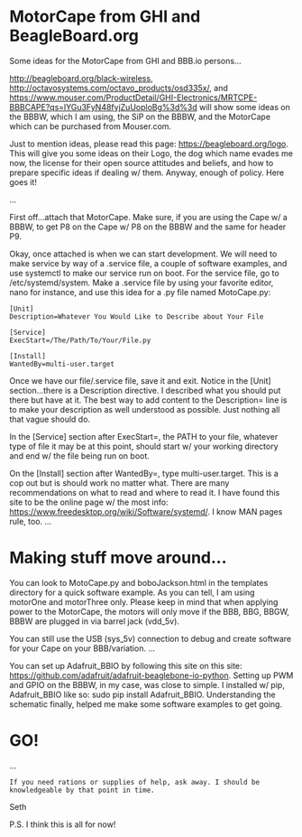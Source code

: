 # MotorCape from GHI and BeagleBoard.org

Some ideas for the MotorCape from GHI and BBB.io persons...

http://beagleboard.org/black-wireless, http://octavosystems.com/octavo_products/osd335x/, and https://www.mouser.com/ProductDetail/GHI-Electronics/MRTCPE-BBBCAPE?qs=lYGu3FyN48fyjZuUoploBg%3d%3d
will show some ideas on the BBBW, which I am using, the SiP on the BBBW, and the MotorCape which can be purchased from Mouser.com.

Just to mention ideas, please read this page: https://beagleboard.org/logo. This will give you some ideas on their Logo, the dog which name evades me now, the license for their open source
attitudes and beliefs, and how to prepare specific ideas if dealing w/ them. Anyway, enough of policy. Here goes it!

...

First off...attach that MotorCape. Make sure, if you are using the Cape w/ a BBBW, to get P8 on the Cape w/ P8 on the BBBW and the same for header P9. 

Okay, once attached is when we can start development. We will need to make service by way of a .service file, a couple of software examples, and use systemctl to make our service run on boot.
For the service file, go to /etc/systemd/system. Make a .service file by using your favorite editor, nano for instance, and use this idea for a .py file named MotoCape.py:

    [Unit]
    Description=Whatever You Would Like to Describe about Your File

    [Service]
    ExecStart=/The/Path/To/Your/File.py

    [Install]
    WantedBy=multi-user.target

Once we have our file/.service file, save it and exit. Notice in the [Unit] section...there is a Description directive. I described what you should put there but have at it. 
The best way to add content to the Description= line is to make your description as well understood as possible. Just nothing all that vague should do.

In the [Service] section after ExecStart=, the PATH to your file, whatever type of file it may be at this point, should start w/ your working directory and end w/ the file being run on boot.

On the [Install] section after WantedBy=, type multi-user.target. This is a cop out but is should work no matter what. There are many recommendations on what to read and where to read it. I have found
this site to be the online page w/ the most info: https://www.freedesktop.org/wiki/Software/systemd/. I know MAN pages rule, too. 
...

# Making stuff move around...

You can look to MotoCape.py and boboJackson.html in the templates directory for a quick software example. As you can tell, I am using motorOne and motorThree only. 
Please keep in mind that when applying power to the MotorCape, the motors will only move if the BBB, BBG, BBGW, BBBW are plugged in via barrel jack (vdd_5v).

You can still use the USB (sys_5v) connection to debug and create software for your Cape on your BBB/variation.
...

You can set up Adafruit_BBIO by following this site on this site: https://github.com/adafruit/adafruit-beaglebone-io-python. Setting up PWM and GPIO on the BBBW, in my case, was close to simple. 
I installed w/ pip, Adafruit_BBIO like so: sudo pip install Adafruit_BBIO. Understanding the schematic finally, helped me make some software examples to get going.

# GO!

...

    If you need rations or supplies of help, ask away. I should be knowledgeable by that point in time. 

Seth

P.S. I think this is all for now!
